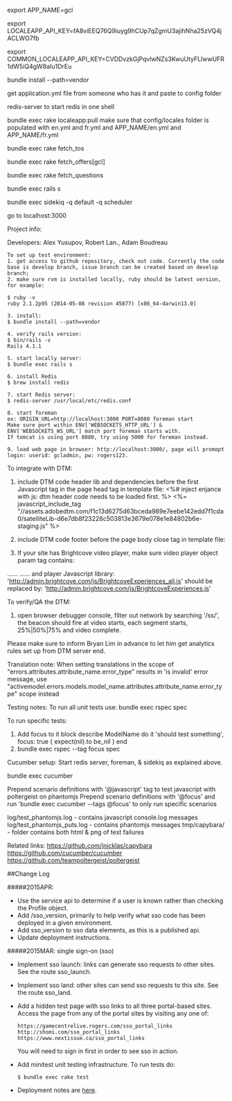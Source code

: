 
export APP_NAME=gcl

export LOCALEAPP_API_KEY=fA8viEEQ76Q9iuyg9hCUp7qZgmU3ajihNha25zVQ4jACLWO7fb

export COMMON_LOCALEAPP_API_KEY=CVDDvzkGjPqvlwNZs3KwuUtyFLlwwUFR1dW5iQ4gW8aIu1DrEu​

bundle install --path=vendor

get application.yml file from someone who has it and paste to config folder

redis-server to start redis in one shell

bundle exec rake localeapp:pull
	make sure that config/locales folder is populated with en.yml and fr.yml and APP_NAME/en.yml and APP_NAME/fr.yml

bundle exec rake fetch_tos

bundle exec rake fetch_offers[gcl]

bundle exec rake fetch_questions

bundle exec rails s

bundle exec sidekiq -q default -q scheduler

go to localhost:3000

Project info:

Developers: Alex Yusupov, Robert Lan., Adam Boudreau
```
To set up test environment:
1. get access to github repository, check out code. Currently the code base is develop branch, issue branch can be created based on develop branch;
2. make sure rvm is installed locally, ruby should be latest version, for example:

$ ruby -v
ruby 2.1.2p95 (2014-05-08 revision 45877) [x86_64-darwin13.0]

3. install:
$ bundle install --path=vendor

4. verify rails version:
$ bin/rails -v
Rails 4.1.1

5. start locally server:
$ bundle exec rails s

6. install Redis
$ brew install redis

7. start Redis server:
$ redis-server /usr/local/etc/redis.conf

8. start foreman
ex: ORIGIN_URL=http://localhost:3000 PORT=8080 foreman start
Make sure port within ENV['WEBSOCKETS_HTTP_URL'] & ENV['WEBSOCKETS_WS_URL'] match port foreman starts with.
If tomcat is using port 8080, try using 5000 for foreman instead.

9. load web page in browser: http://localhost:3000/, page will promopt login: userid: gcladmin, pw: rogers123.
```

To integrate with DTM:

1. include DTM code header lib and dependencies before the first Javascript tag in the page head tag in template file:
    <%# inject enjance with js: dtm header code needs to be loaded first. %><!-- dtm header code start -->
    <%= javascript_include_tag "//assets.adobedtm.com/f1c13d6275d63bceda989e7eebe142edd7f1cda0/satelliteLib-d6e7db8f23228c503813e3679e078e1e84802b6e-staging.js" %>
    <!-- dtm header code end -->

2. include DTM code footer before the page body close tag in template file:

<!-- dtm footer code start -->
<script type="text/javascript">
	new NameSpaceExtend(rdm, 'rdm.dtm.dl.video');
	rdm.dtm.dl = new RdmDtmDataLayer({
		brand : 'gcl',// Omniture brand, can be obtained from Bryan Lim;
/*	// following optional fields should be generated by the page template, you may ignore any one if not available:
		pages : '/hockey/nhl/burke-on-his-way-to-calgary/',
		section : 'sportsnet : hockey',
		subSection : 'sportsnet : hockey : nhl',
		subSection2 : '',
		subSection3 : '',
*/
		contentType : '',// 'section index' or 'article', can be obtained from Bryan Lim;
		authorName : '', // if this is a blog/article page, then this value should be set;
		vmxC4 : '7394779',//sample value for citytv, you need to obtain this value from Joey Ryken
		vmxEnabled : true
	}, this, deviceType);
// Please note: if you have Modernizr installed, you may pass device type as the 3rd parameter to RdmDtmDataLayer constructor

	_satellite.pageBottom();
</script>
<!-- dtm footer code end -->
3. If your site has Brightcove video player, make sure video player object param tag contains:

......
	<param name="includeAPI" value="true">
	<param name='templateLoadHandler' value='rogersAnalyticsBrightcoveLoadHandler'/>
......
and player Javascript library: 
	'http://admin.brightcove.com/js/BrightcoveExperiences_all.js' 
should be replaced by:
	'http://admin.brightcove.com/js/BrightcoveExperiences.js' 


To verify/QA the DTM:

1. open browser debugger console, filter out network by searching '/ss/', the beacon should fire at video starts, each segment starts, 25%|50%|75% and video complete. 

Please make sure to inform Bryan Lim in advance to let him get analytics rules set up from DTM server end.

Translation note:
When setting translations in the scope of "errors.attributes.attribute_name.error_type" results in 'is invalid' error message,
use "activemodel.errors.models.model_name.attributes.attribute_name.error_type" scope instead

Testing notes:
To run all unit tests use:
bundle exec rspec spec

To run specific tests:
1. Add focus to it block
  describe ModelName do
    it 'should test something', focus: true { expect(nil).to be_nil }
  end
2. bundle exec rspec --tag focus spec

Cucumber setup:
Start redis server, foreman, & sidekiq as explained above.

bundle exec cucumber

Prepend scenario definitions with '@javascript' tag to test javascript with poltergeist on phantomjs
Prepend scenario definitions with '@focus' and run 'bundle exec cucumber --tags @focus' to only run specific scenarios

log/test_phantomjs.log - contains javascript console.log messages
log/test_phantomjs_puts.log - contains phantomjs messages
tmp/capybara/ - folder contains both html & png of test failures

Related links:
	https://github.com/jnicklas/capybara
	https://github.com/cucumber/cucumber
	https://github.com/teampoltergeist/poltergeist

##Change Log

#####2015APR:
- Use the service api to determine if a user is known rather than checking the Profile object.
- Add /sso_version, primarily to help verify what sso code has been deployed in a given environment.
- Add sso_version to sso data elements, as this is a published api.
- Update deployment instructions.

#####2015MAR: single sign-on (sso)
- Implement sso launch: links can generate sso requests to other sites.  See the route sso_launch.

- Implement sso land: other sites can send sso requests to this site.  See the route sso_land.

- Add a hidden test page with sso links to all three portal-based sites.  Access the page from any of the portal sites by visiting any one of:

    ```shell
    https://gamecentrelive.rogers.com/sso_portal_links
    http://shomi.com/sso_portal_links
    https://www.nextissue.ca/sso_portal_links
    ```

    You will need to sign in first in order to see sso in action.
    
- Add minitest unit testing infrastructure.  To run tests do:

    ```shell
    $ bundle exec rake test
    ```

- Deployment notes are [here](docs/2015MAR_deployment_notes.md).

